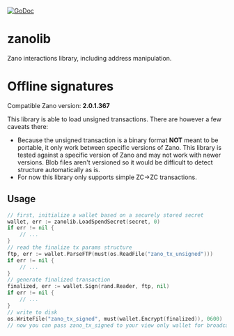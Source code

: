 [![GoDoc](https://godoc.org/github.com/ModChain/zanolib?status.svg)](https://godoc.org/github.com/ModChain/zanolib)

# zanolib

Zano interactions library, including address manipulation.

# Offline signatures

Compatible Zano version: __2.0.1.367__

This library is able to load unsigned transactions. There are however a few caveats there:

* Because the unsigned transaction is a binary format **NOT** meant to be portable, it only work between specific versions of Zano. This library is tested against a specific version of Zano and may not work with newer versions. Blob files aren't versioned so it would be difficult to detect structure automatically as is.
* For now this library only supports simple ZC→ZC transactions.

## Usage

```go
// first, initialize a wallet based on a securely stored secret
wallet, err := zanolib.LoadSpendSecret(secret, 0)
if err != nil {
    // ...
}
// read the finalize tx params structure
ftp, err := wallet.ParseFTP(must(os.ReadFile("zano_tx_unsigned")))
if err != nil {
    // ...
}
// generate finalized transaction
finalized, err := wallet.Sign(rand.Reader, ftp, nil)
if err != nil {
    // ...
}
// write to disk
os.WriteFile("zano_tx_signed", must(wallet.Encrypt(finalized)), 0600)
// now you can pass zano_tx_signed to your view only wallet for broadcast
```

